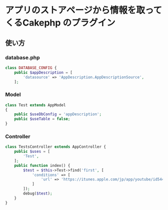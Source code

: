 アプリのストアページから情報を取ってくるCakephp のプラグイン
=====================================================


## 使い方

### database.php
```php
class DATABASE_CONFIG {
	public $appDescription = [
		'datasource' => 'AppDescription.AppDescriptionSource',
	];
```

### Model
```php
class Test extends AppModel
{
    public $useDbConfig = 'appDescription';
    public $useTable = false;
}
```

### Controller
```php
class TestsController extends AppController {
	public $uses = [
        'Test',
    ];
    public function index() {
        $test = $this->Test->find('first', [
            'conditions' => [
                'url' => 'https://itunes.apple.com/jp/app/youtube/id544007664?mt=8'
            ]
        ]);
        debug($test);
    }
}
```